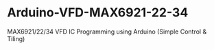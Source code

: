 # Arduino-VFD-MAX6921-22-34
MAX6921/22/34 VFD IC Programming using Arduino (Simple Control &amp; Tiling)
